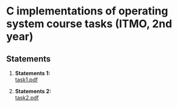 # C implementations of operating system course tasks (ITMO, 2nd year)

## Statements

1. **Statements 1:**  
   [task1.pdf](process_monitor/tasks.pdf)

2. **Statements 2:**  
   [task2.pdf](process_control/tasks.pdf)